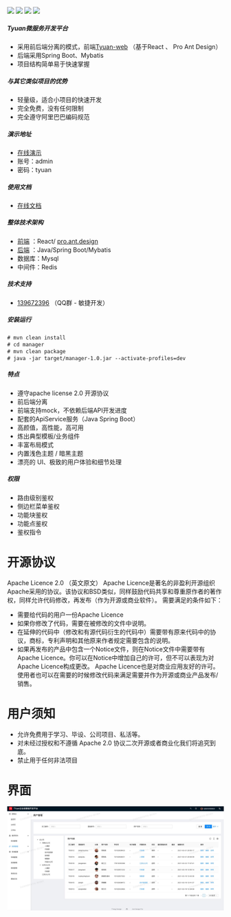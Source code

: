 ![](https://img.shields.io/badge/license-Apache%202-blue)
![](https://img.shields.io/badge/JDK-1.8%2B-brightgreen)
![](https://img.shields.io/badge/Spring%20Boot-2.3.9.RELEASE-red)
![](https://img.shields.io/badge/Author-Jiangguiqi-orange)

##### Tyuan微服务开发平台
* 采用前后端分离的模式，前端[Tyuan-web](https://github.com/j-tyuan/tyuan-web) （基于React 、 Pro Ant Design）
* 后端采用Spring Boot、Mybatis
* 项目结构简单易于快速掌握


##### 与其它类似项目的优势
* 轻量级，适合小项目的快速开发
* 完全免费，没有任何限制
* 完全遵守阿里巴巴编码规范

##### 演示地址
* [在线演示](http://base.tyuan.design)
* 账号：admin
* 密码：tyuan

##### 使用文档
* [在线文档](http://tyuan.design/)

##### 整体技术架构
* [前端](https://github.com/j-tyuan/tyuan-web) ：React/ [pro.ant.design](http://pro.ant.design)
* [后端](https://github.com/j-tyuan/tyuan-manager) ：Java/Spring Boot/Mybatis
* 数据库：Mysql
* 中间件：Redis

##### 技术支持
* [139672396](https://qm.qq.com/cgi-bin/qm/qr?k=rjUvWB3vTk9tP7pPGgwnmFv4jEacxz3R&jump_from=webapi) （QQ群 - 敏捷开发）

##### 安装运行
    # mvn clean install
    # cd manager
    # mvn clean package 
    # java -jar target/manager-1.0.jar --activate-profiles=dev
    
##### 特点
* 遵守apache license 2.0 开源协议
* 前后端分离
* 前端支持mock，不依赖后端API开发进度
* 配套的ApiService服务（Java Spring Boot）
* 高颜值，高性能，高可用
* 炼出典型模板/业务组件
* 丰富布局模式
* 内置浅色主题 / 暗黑主题
* 漂亮的 UI、极致的用户体验和细节处理

##### 权限
* 路由级别鉴权
* 侧边栏菜单鉴权
* 功能块鉴权
* 功能点鉴权
* 鉴权指令


# 开源协议

Apache Licence 2.0 （英文原文） Apache Licence是著名的非盈利开源组织Apache采用的协议。该协议和BSD类似，同样鼓励代码共享和尊重原作者的著作权，同样允许代码修改，再发布（作为开源或商业软件）。 需要满足的条件如下：

  * 需要给代码的用户一份Apache Licence
  * 如果你修改了代码，需要在被修改的文件中说明。
  * 在延伸的代码中（修改和有源代码衍生的代码中）需要带有原来代码中的协议，商标，专利声明和其他原来作者规定需要包含的说明。
  * 如果再发布的产品中包含一个Notice文件，则在Notice文件中需要带有Apache Licence。你可以在Notice中增加自己的许可，但不可以表现为对Apache Licence构成更改。 Apache Licence也是对商业应用友好的许可。使用者也可以在需要的时候修改代码来满足需要并作为开源或商业产品发布/销售。
  
# 用户须知
* 允许免费用于学习、毕设、公司项目、私活等。
* 对未经过授权和不遵循 Apache 2.0 协议二次开源或者商业化我们将追究到底。
* 禁止用于任何非法项目

# 界面
![alt 属性文本](./image/A56F01E5-E1E3-49F9-A917-7F533744EE97.png)

